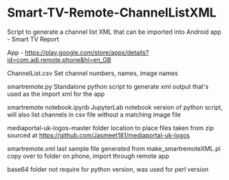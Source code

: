 # Smart-TV-Remote-ChannelListXML
Script to generate a channel list XML that can be imported into Android app - Smart TV Report

App - https://play.google.com/store/apps/details?id=com.adi.remote.phone&hl=en_GB

ChannelList.csv
  Set channel numbers, names, image names

smartremote.py
  Standalone python script to generate xml output that's used as the import xml for the app

smartremote notebook.ipynb
  JupyterLab notebook version of python script, will also list channels in csv file without a matching image file

mediaportal-uk-logos-master folder
  location to place files taken from zip sourced at https://github.com/Jasmeet181/mediaportal-uk-logos

smartremote.xml
  last sample file generated from make_smartremoteXML.pl
  copy over to folder on phone, import through remote app

base64 folder
  not require for python version, was used for perl version